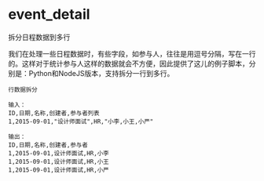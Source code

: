# event_detail
拆分日程数据到多行

我们在处理一些日程数据时，有些字段，如参与人，往往是用逗号分隔，写在一行的。这样对于统计参与人这样的数据就会不方便，因此提供了这儿的例子脚本，分别是：Python和NodeJS版本，支持拆分一行到多行。


    行数据拆分

    输入：
    ID,日期,名称,创建者,参与者列表
    1,2015-09-01,"设计师面试",HR,"小李,小王,小严"

    输出：
    ID,日期,名称,创建者,参与者
    1,2015-09-01,设计师面试,HR,小李
    1,2015-09-01,设计师面试,HR,小王
    1,2015-09-01,设计师面试,HR,小严